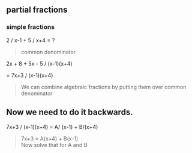 ## partial fractions
### simple fractions
2 / x-1   +   5 / x+4 = ?  
> common denominator  

2x + 8 + 5x - 5  /  (x-1)(x+4)  

=  7x+3  /  (x-1)(x+4)


> We can combine algebraic fractions by putting them over common denominator  
## Now we need to do it backwards.  

7x+3  /  (x-1)(x+4)   =   A/ (x-1) + B/(x+4)  
  
> 7x+3  =  A(x+4) + B(x-1)  
Now solve that for A and B


